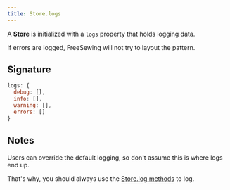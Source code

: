 ```yaml
---
title: Store.logs
---
```


A **Store** is initialized with a `logs` property that holds logging data.

<Note>
If errors are logged, FreeSewing will not try to layout the pattern.
</Note>

## Signature

```js
logs: {
  debug: [],
  info: [],
  warning: [],
  errors: []
}
```

## Notes

Users can override the default logging, so don't assume this is where logs end up.

That's why, you should always use the [Store.log methods](/reference/store-methods#store-methods-we-maintain) to log.

